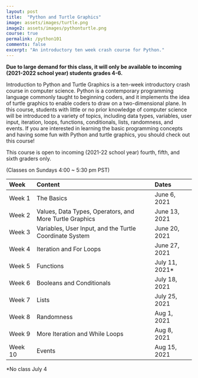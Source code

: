 ```yaml
---
layout: post
title:  "Python and Turtle Graphics"
image: assets/images/turtle.png
image2: assets/images/pythonturtle.png
course: true
permalink: /python101
comments: false
excerpt: "An introductory ten week crash course for Python."
---
```


**Due to large demand for this class, it will only be available to incoming (2021-2022 school year) students grades 4-6.**

Introduction to Python and Turtle Graphics is a ten-week introductory crash course in computer science. Python is a contemporary programming language commonly taught to beginning coders, and it implements the idea of turtle graphics to enable coders to draw on a two-dimensional plane. In this course, students with little or no prior knowledge of computer science will be introduced to a variety of topics, including data types, variables, user input, iteration, loops, functions, conditionals, lists, randomness, and events. If you are interested in learning the basic programming concepts and having some fun with Python and turtle graphics, you should check out this course!

This course is open to incoming (2021-22 school year) fourth, fifth, and sixth graders only.

(Classes on Sundays 4:00 ~ 5:30 pm PST)

| Week    |  Content    | Dates   |
| :---        |    :----   |     :--- |
| Week 1 | The Basics				|		   June 6, 2021 |
| Week 2 | Values, Data Types, Operators, and More Turtle Graphics	 |  June 13, 2021 |
| Week 3 | Variables, User Input, and the Turtle Coordinate System	 |	  June 20, 2021 |
| Week 4 | Iteration and For Loops			 |				  June 27, 2021 |
| Week 5 | Functions						   |			 July 11, 2021* |
| Week 6 | Booleans and Conditionals			 |			  July 18, 2021 |
| Week 7 | Lists						 |			              July 25, 2021 |
| Week 8 | Randomness					 |			    Aug 1, 2021 |
| Week 9 | More Iteration and While Loops		 |			    Aug 8, 2021 |
| Week 10 | Events					 |				   Aug 15, 2021 |



*No class July 4
